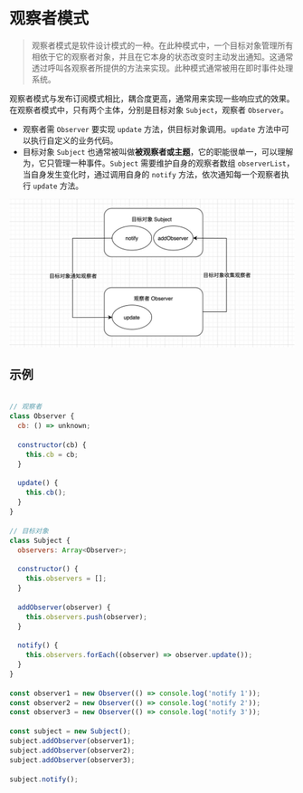 # 观察者模式

> 观察者模式是软件设计模式的一种。在此种模式中，一个目标对象管理所有相依于它的观察者对象，并且在它本身的状态改变时主动发出通知。这通常透过呼叫各观察者所提供的方法来实现。此种模式通常被用在即时事件处理系统。

观察者模式与发布订阅模式相比，耦合度更高，通常用来实现一些响应式的效果。在观察者模式中，只有两个主体，分别是目标对象 `Subject`，观察者 `Observer`。

- 观察者需 `Observer` 要实现 `update` 方法，供目标对象调用。`update` 方法中可以执行自定义的业务代码。
- 目标对象 `Subject` 也通常被叫做**被观察者或主题**，它的职能很单一，可以理解为，它只管理一种事件。`Subject` 需要维护自身的观察者数组 `observerList`，当自身发生变化时，通过调用自身的 `notify` 方法，依次通知每一个观察者执行 `update` 方法。

![Observer](./img/objsub.png)

## 示例

``` js

// 观察者
class Observer {
  cb: () => unknown;

  constructor(cb) {
    this.cb = cb;
  }

  update() {
    this.cb();
  }
}

// 目标对象
class Subject {
  observers: Array<Observer>;

  constructor() {
    this.observers = [];
  }

  addObserver(observer) {
    this.observers.push(observer);
  }

  notify() {
    this.observers.forEach((observer) => observer.update());
  }
}

const observer1 = new Observer(() => console.log('notify 1'));
const observer2 = new Observer(() => console.log('notify 2'));
const observer3 = new Observer(() => console.log('notify 3'));

const subject = new Subject();
subject.addObserver(observer1);
subject.addObserver(observer2);
subject.addObserver(observer3);

subject.notify();
```
